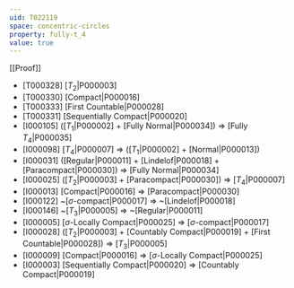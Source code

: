 ```yaml
---
uid: T022119
space: concentric-circles
property: fully-t_4
value: true
---
```

[[Proof]]

* [T000328] [$T_2$|P000003]
* [T000330] [Compact|P000016]
* [T000333] [First Countable|P000028]
* [T000331] [Sequentially Compact|P000020]
* [I000105] ([$T_1$|P000002] + [Fully Normal|P000034]) => [Fully $T_4$|P000035]
* [I000098] [$T_4$|P000007] => ([$T_1$|P000002] + [Normal|P000013])
* [I000031] ([Regular|P000011] + [Lindelof|P000018] + [Paracompact|P000030]) => [Fully Normal|P000034]
* [I000025] ([$T_2$|P000003] + [Paracompact|P000030]) => [$T_4$|P000007]
* [I000013] [Compact|P000016] => [Paracompact|P000030]
* [I000122] ~[$\sigma$-compact|P000017] => ~[Lindelof|P000018]
* [I000146] ~[$T_3$|P000005] => ~[Regular|P000011]
* [I000005] [$\sigma$-Locally Compact|P000025] => [$\sigma$-compact|P000017]
* [I000028] ([$T_2$|P000003] + [Countably Compact|P000019] + [First Countable|P000028]) => [$T_3$|P000005]
* [I000009] [Compact|P000016] => [$\sigma$-Locally Compact|P000025]
* [I000003] [Sequentially Compact|P000020] => [Countably Compact|P000019]

